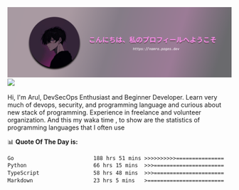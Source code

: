 ![banner](.github/profile-markdown.png)
<img src="https://user-images.githubusercontent.com/73097560/115834477-dbab4500-a447-11eb-908a-139a6edaec5c.gif"></p>

Hi, I'm Arul, DevSecOps Enthusiast and Beginner Developer. Learn very much of devops, security, and programming language and curious about new stack of programming. Experience in freelance and volunteer organization. And this my waka time , to show are the statistics of programming languages that I often use

📊 **Quote Of The Day is:**
<!--START_SECTION:waka-->

```txt
Go                         188 hrs 51 mins >>>>>>>>>>===============   39.77 %
Python                     66 hrs 15 mins  >>>======================   13.95 %
TypeScript                 58 hrs 48 mins  >>>======================   12.39 %
Markdown                   23 hrs 5 mins   >========================   04.86 %
```

<!--END_SECTION:waka-->
